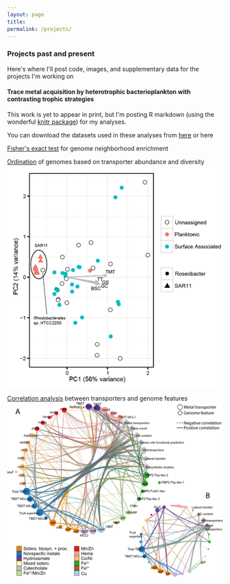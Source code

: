 ```yaml
---
layout: page
title: 
permalink: /projects/
---
```

### Projects past and present

Here's where I'll post code, images, and supplementary data for the projects I'm working on

#### Trace metal acquisition by heterotrophic bacterioplankton with contrasting trophic strategies





This work is yet to appear in print, but I'm posting R markdown (using the wonderful [knitr package](http://yihui.name/knitr/)) for my analyses.

You can download the datasets used in these analyses from [here](/files/roseo_sar11_datatables.tar.gz) or here

[Fisher's exact test](/R_markdown/Hogle_etal_2015_fisher.html) for genome neighborhood enrichment

[Ordination](/R_markdown/Hogle_etal_2015_ordination.html) of genomes based on transporter abundance and diversity
![desk](/images/CCA_roseo_sar11.png)

[Correlation analysis](/R_markdown/Hogle_etal_2015_correlation.html) between transporters and genome features
![desk](/images/correlation_circle_subset.png)
